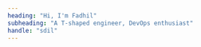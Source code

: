 ```yaml
---
heading: "Hi, I'm Fadhil"
subheading: "A T-shaped engineer, DevOps enthusiast"
handle: "sdil"
---
```

